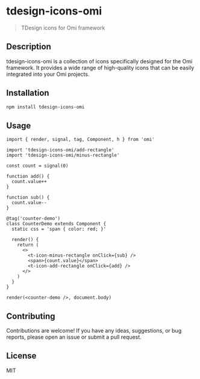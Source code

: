 # tdesign-icons-omi

> TDesign icons for Omi framework

## Description

tdesign-icons-omi is a collection of icons specifically designed for the Omi framework. It provides a wide range of high-quality icons that can be easily integrated into your Omi projects.

## Installation

```bash
npm install tdesign-icons-omi
```

## Usage 

```tsx
import { render, signal, tag, Component, h } from 'omi'

import 'tdesign-icons-omi/add-rectangle'
import 'tdesign-icons-omi/minus-rectangle'

const count = signal(0)

function add() {
  count.value++
}

function sub() {
  count.value--
}

@tag('counter-demo')
class CounterDemo extends Component {
  static css = 'span { color: red; }'

  render() {
    return (
      <>
        <t-icon-minus-rectangle onClick={sub} />
        <span>{count.value}</span>
        <t-icon-add-rectangle onClick={add} />
      </>
    )
  }
}

render(<counter-demo />, document.body)
```

## Contributing

Contributions are welcome! If you have any ideas, suggestions, or bug reports, please open an issue or submit a pull request.

## License

MIT